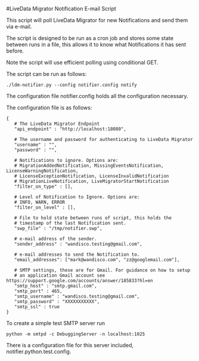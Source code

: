 #LiveData Migrator Notification E-mail Script

This script will poll LiveData Migrator for new Notifications and send them via e-mail.

The script is designed to be run as a cron job and stores some state between runs in a file, this allows it to know what Notifications it has sent before.

Note the script will use efficient polling using conditional GET.

The script can be run as follows:

    ./ldm-notifier.py --config notifier.config notify


The configuration file notifier.config holds all the configuration necessary.

The configuration file is as follows:

    {
       # The LiveData Migrator Endpoint
       "api_endpoint" : "http://localhost:18080",
       
       # The username and password for authenticating to LiveData Migrator
       "username" : "",
       "password" : "",
       
       # Notifications to ignore. Options are:
       # MigrationAddedNotification, MissingEventsNotification, LicenseWarningNotification, 
       # LicenseExceptionNotification, LicenseInvalidNotification
       # MigrationLiveNotification, LiveMigratorStartNotification 
       "filter_on_type" : [],
       
       # Level of Notification to Ignore. Options are:
       # INFO, WARN, ERROR
       "filter_on_level" : [],
       
       # File to hold state between runs of script, this holds the
       # timestamp of the last Notification sent.
       "swp_file" : "/tmp/notifier.swp",

       # e-mail address of the sender.
       "sender_address" : "wandisco.testing@gmail.com",

       # e-mail addresses to send the Notification to.
       "email_addresses": ["mark@wandisco.com", "zz@googlemail.com"],

       # SMTP settings, these are for Gmail. For guidance on how to setup
       # an application Gmail account see https://support.google.com/accounts/answer/185833?hl=en
       "smtp_host" : "smtp.gmail.com",
       "smtp_port" : 465,
       "smtp_username" : "wandisco.testing@gmail.com",
       "smtp_password" : "XXXXXXXXXXX",
       "smtp_ssl" : true
    }


To create a simple test SMTP server run

    python -m smtpd -c DebuggingServer -n localhost:1025

There is a configuration file for this server included, notifier.python.test.config.

